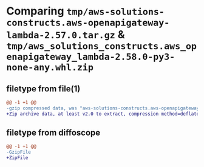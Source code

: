 # Comparing `tmp/aws-solutions-constructs.aws-openapigateway-lambda-2.57.0.tar.gz` & `tmp/aws_solutions_constructs.aws_openapigateway_lambda-2.58.0-py3-none-any.whl.zip`

## filetype from file(1)

```diff
@@ -1 +1 @@
-gzip compressed data, was "aws-solutions-constructs.aws-openapigateway-lambda-2.57.0.tar", last modified: Mon May  6 21:41:57 2024, max compression
+Zip archive data, at least v2.0 to extract, compression method=deflate
```

## filetype from diffoscope

```diff
@@ -1 +1 @@
-GzipFile
+ZipFile
```

